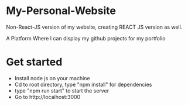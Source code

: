 # My-Personal-Website

Non-React-JS version of my website, creating REACT JS version as well.

A Platform Where I can display my github projects for my portfolio

# Get started
- Install node js on your machine
- Cd to root directory, type "npm install" for dependencies
- type "npm run start" to start the server
- Go to http://localhost:3000
